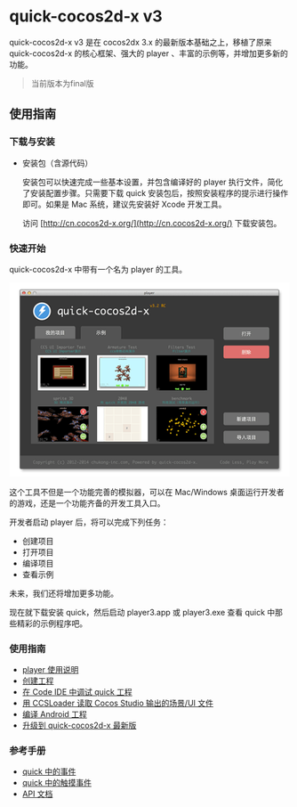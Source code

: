 
quick-cocos2d-x v3
==================

quick-cocos2d-x v3 是在 cocos2dx 3.x 的最新版本基础之上，移植了原来 quick-cocos2d-x 的核心框架、强大的 player 、丰富的示例等，并增加更多新的功能。

> 当前版本为final版

## 使用指南

### 下载与安装

-   安装包（含源代码）
    
    安装包可以快速完成一些基本设置，并包含编译好的 player 执行文件，简化了安装配置步骤。只需要下载 quick 安装包后，按照安装程序的提示进行操作即可。如果是 Mac 系统，建议先安装好 Xcode 开发工具。

    访问 [http://cn.cocos2d-x.org/](http://cn.cocos2d-x.org/) 下载安装包。

### 快速开始

quick-cocos2d-x 中带有一个名为 player 的工具。

![](docs/res/player.png)

这个工具不但是一个功能完善的模拟器，可以在 Mac/Windows 桌面运行开发者的游戏，还是一个功能齐备的开发工具入口。

开发者启动 player 后，将可以完成下列任务：

-   创建项目
-   打开项目
-   编译项目
-   查看示例

未来，我们还将增加更多功能。

现在就下载安装 quick，然后启动 player3.app 或 player3.exe 查看 quick 中那些精彩的示例程序吧。

### 使用指南

-    [player 使用说明](docs/howto/player-user-manual/zh.md)
-    [创建工程](docs/howto/create-project/zh.md)
-    [在 Code IDE 中调试 quick 工程](docs/howto/use-codeide/zh.md)
-    [用 CCSLoader 读取 Cocos Studio 输出的场景/UI 文件](docs/howto/use-ccsloader/zh.md)
-    [编译 Android 工程](docs/howto/compile-android/zh.md)
-    [升级到 quick-cocos2d-x 最新版](docs/howto/upgrade/zh.md)

### 参考手册

-    [quick 中的事件](docs/manual/events/zh.md)
-    [quick 中的触摸事件](docs/manual/touch-events/zh.md)
-    [API 文档](docs/api/index.html)

